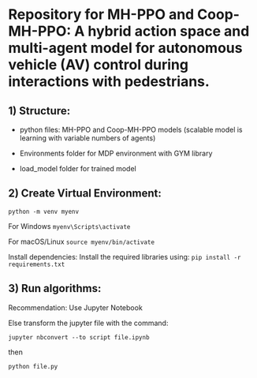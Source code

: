 # Repository for MH-PPO and Coop-MH-PPO: A hybrid action space and multi-agent model for autonomous vehicle (AV) control during interactions with pedestrians.

## 1) Structure:
  - python files: MH-PPO and Coop-MH-PPO models (scalable model is learning with variable numbers of agents)
    
  - Environments folder for MDP environment with GYM library
    
  - load_model folder for trained model


## 2) Create Virtual Environment:
  ```python -m venv myenv ```
  
  For Windows
  ```myenv\Scripts\activate ```
  
  For macOS/Linux
  ```source myenv/bin/activate ```
  
  Install dependencies: Install the required libraries using:
  ```pip install -r requirements.txt ```

## 3) Run algorithms:
  Recommendation: Use Jupyter Notebook
  
  Else transform the jupyter file with the command:
  
  ```jupyter nbconvert --to script file.ipynb```
  
  then 
  
  ```python file.py```
  
